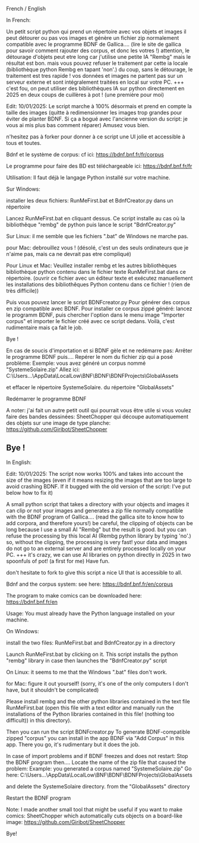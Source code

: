 French / English

In French:

Un petit script python qui prend un répertoire avec vos objets et images
il peut détourer ou pas vos images et génère un fichier zip normalement compatible avec le programme BDNF de Gallica....
(lire le site de gallica pour savoir comment rajouter des corpus, et donc les votres !)
attention, le détourage d'objets peut etre long car j'utilise une petite IA "Rembg" mais le résultat est bon.
mais vous pouvez refuser le traitement par cette ia locale (bibliothèque python Rembg en tapant 'non'.)
du coup, sans le détourage, le traitement est tres rapide !
vos données et images ne partent pas sur un serveur externe et sont intégralement traitées en local sur votre PC. +++
c'est fou, on peut utiliser des bibliothèques IA sur python directement en 2025 en deux coups de cuillères à pot !
(une première pour moi)

Edit: 10/01/2025: Le script marche à 100% désormais et prend en compte la taille des images (quitte à redimensionner les images trop grandes pour éviter de planter BDNF. Si ça a bogué avec l'ancienne version du script: je vous ai mis plus bas comment réparer)
Amusez vous bien.

n'hesitez pas à forker pour donner à ce script une UI jolie et accessible à tous et toutes.

Bdnf et le système de corpus: cf ici: https://bdnf.bnf.fr/fr/corpus

Le programme pour faire des BD est téléchargeable ici:
https://bdnf.bnf.fr/fr

Utilisation:
Il faut déjà le langage Python installé sur votre machine.


Sur Windows:

installer les deux fichiers:
RunMeFirst.bat
et
BdnfCreator.py
dans un répertoire

Lancez RunMeFirst.bat en cliquant dessus.
Ce script installe au cas où la bibliothêque "rembg" de python puis lance le script "BdnfCreator.py"


Sur Linux:
il me semble que les fichiers ".bat" de Windows ne marche pas.

pour Mac:
debrouillez vous !
(désolé, c'est un des seuls ordinateurs que je n'aime pas, mais ca ne devrait pas etre compliqué)

Pour Linux et Mac:
Veuillez installer rembg et les autres bibliothèques bibliothèque python contenu dans le fichier texte RunMeFirst.bat dans ce répertoire.
(ouvrir ce fichier avec un éditeur texte et exécutez manuellement les installations des bibliothêques Python contenu dans ce fichier ! (rien de très difficile))


Puis vous pouvez lancer le script
BDNFcreator.py
Pour générer des corpus en zip compatible avec BDNF.
Pour installer ce corpus zippé généré: lancez le programm BDNF, puis chercher l'option dans le menu image "Importer corpus" et importer le fichier créé avec ce script dedans.
Voilà, c'est rudimentaire mais ça fait le job.

Bye !

En cas de soucis d'importation et si BDNF gèle et ne redémarre pas:
Arrêter le programme BDNF puis....
Repérer le nom du fichier zip qui a posé problème:
Exemple: vous avez généré un corpus nommé
"SystemeSolaire.zip"
Allez ici:
C:\Users\...\AppData\LocalLow\BNF\BDNF\BDNFProjects\GlobalAssets

et effacer le répertoire SystemeSolaire. du répertoire "GlobalAssets"

Redémarrer le programme BDNF



A noter: j'ai fait un autre petit outil qui pourrait vous être utile si vous voulez faire des bandes dessinées:
SheetChopper qui découpe automatiquement des objets sur une image de type planche:
https://github.com/Giribot/SheetChopper

Bye !
-----

In English:

Edit: 10/01/2025: The script now works 100% and takes into account the size of the images (even if it means resizing the images that are too large to avoid crashing BDNF. If it bugged with the old version of the script: I've put below how to fix it)

A small python script that takes a directory with your objects and images
it can clip or not your images and generates a zip file normally compatible with the BDNF program of Gallica....
(read the gallica site to know how to add corpora, and therefore yours!)
be careful, the clipping of objects can be long because I use a small AI "Rembg" but the result is good.
but you can refuse the processing by this local AI (Rembg python library by typing 'no'.)
so, without the clipping, the processing is very fast!
your data and images do not go to an external server and are entirely processed locally on your PC. +++
it's crazy, we can use AI libraries on python directly in 2025 in two spoonfuls of pot!
(a first for me)
Have fun.

don't hesitate to fork to give this script a nice UI that is accessible to all.

Bdnf and the corpus system: see here: https://bdnf.bnf.fr/en/corpus

The program to make comics can be downloaded here:
https://bdnf.bnf.fr/en

Usage:
You must already have the Python language installed on your machine.

On Windows:

install the two files:
RunMeFirst.bat
and
BdnfCreator.py
in a directory

Launch RunMeFirst.bat by clicking on it.
This script installs the python "rembg" library in case then launches the "BdnfCreator.py" script

On Linux:
it seems to me that the Windows ".bat" files don't work.

for Mac:
figure it out yourself!
(sorry, it's one of the only computers I don't have, but it shouldn't be complicated)

Please install rembg and the other python libraries contained in the text file RunMeFirst.bat
(open this file with a text editor and manually run the installations of the Python libraries contained in this file! (nothing too difficult)) in this directory).

Then you can run the script
BDNFcreator.py
To generate BDNF-compatible zipped "corpus" you can install in the app BDNF via "Add Corpus" in this app.
There you go, it's rudimentary but it does the job.

In case of import problems and if BDNF freezes and does not restart:
Stop the BDNF program then....
Locate the name of the zip file that caused the problem:
Example: you generated a corpus named
"SystemeSolaire.zip"
Go here:
C:\Users\...\AppData\LocalLow\BNF\BDNF\BDNFProjects\GlobalAssets

and delete the SystemeSolaire directory. from the "GlobalAssets" directory

Restart the BDNF program

Note: I made another small tool that might be useful if you want to make comics:
SheetChopper which automatically cuts objects on a board-like image:
https://github.com/Giribot/SheetChopper

Bye!


